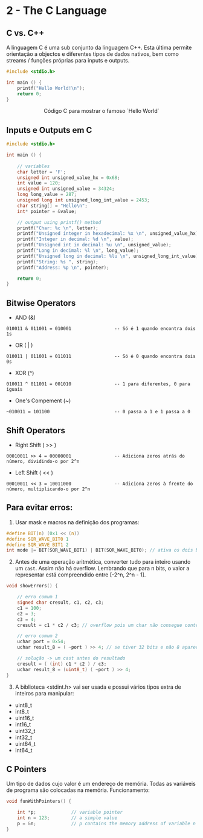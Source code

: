 # 2 - The C Language

## C vs. C++

A linguagem C é uma sub conjunto da linguagem C++. Esta última permite orientação a objectos e diferentes tipos de dados nativos, bem como streams / funções próprias para inputs e outputs.

```c
#include <stdio.h>

int main () {
    printf("Hello World!\n");
    return 0;
}
```
<p align = "center">Código C para mostrar o famoso `Hello World`</p>

## Inputs e Outputs em C

```c
#include <stdio.h>

int main () {
    
    // variables
    char letter = 'F';
    unsigned int unsigned_value_hx = 0x68;
    int value = 120;
    unsigned int unsigned_value = 34324;
    long long_value = 287;
    unsigned long int unsigned_long_int_value = 2453;
    char string[] = "Hello\n";
    int* pointer = &value;

    // output using printf() method
    printf("Char: %c \n", letter);
    printf("Unsigned integer in hexadecimal: %x \n", unsigned_value_hx);
    printf("Integer in decimal: %d \n", value);
    printf("Unsigned int in decimal: %u \n", unsigned_value);
    printf("Long in decimal: %l \n", long_value);
    printf("Unsigned long in decimal: %lu \n", unsigned_long_int_value);
    printf("String: %s ", string);
    printf("Address: %p \n", pointer);

    return 0;
}
```

## Bitwise Operators

- AND (&)

```note
010011 & 011001 = 010001                -- Só é 1 quando encontra dois 1s
```

- OR ( | )

```note
010011 | 011001 = 011011                -- Só é 0 quando encontra dois 0s
```

- XOR (^)

```note
010011 ^ 011001 = 001010                -- 1 para diferentes, 0 para iguais
```

- One's Compement (~)

```note
~010011 = 101100                        -- 0 passa a 1 e 1 passa a 0
```

## Shift Operators

- Right Shift ( >> )

```note
00010011 >> 4 = 00000001                -- Adiciona zeros atrás do número, dividindo-o por 2^n
```

- Left Shift ( << )

```note
00010011 << 3 = 10011000                -- Adiciona zeros à frente do número, multiplicando-o por 2^n
```

## Para evitar erros:

1. Usar mask e macros na definição dos programas:

```c
#define BIT(n) (0x1 << (n))
#define SQR_WAVE_BIT0 1
#define SQR_WAVE_BIT1 2
int mode |= BIT(SQR_WAVE_BIT1) | BIT(SQR_WAVE_BIT0); // ativa os dois bits menos significativos
```

2. Antes de uma operação aritmética, converter tudo para inteiro usando um `cast`. Assim não há overflow. Lembrando que para n bits, o valor a representar está compreendido entre [-2^n, 2^n - 1]. <br>

```c
void showErrors() {

    // erro comum 1
    signed char cresult, c1, c2, c3;
    c1 = 100;
    c2 = 3;
    c3 = 4;
    cresult = c1 * c2 / c3; // overflow pois um char não consegue conter 400

    // erro comum 2
    uchar port = 0x54;
    uchar result_8 = ( ~port ) >> 4; // se tiver 32 bits e não 8 aparecerá FFs em vez de 00s

    // solução -> um cast antes do resultado
    cresult = ( (int) c1 * c2 ) / c3;
    uchar result_8 = (uint8_t) ( ~port ) >> 4;
}
```

3. A biblioteca <stdint.h> vai ser usada e possui vários tipos extra de inteiros para manipular:

- uint8_t
- int8_t
- uint16_t
- int16_t
- uint32_t
- int32_t
- uint64_t
- int64_t

## C Pointers

Um tipo de dados cujo valor é um endereço de memória. Todas as variáveis de programa são colocadas na memória. Funcionamento:

```c
void funWithPointers() {

    int *p;             // variable pointer
    int n = 123;        // a simple value
    p = &n;             // p contains the memory address of variable n
}
```
